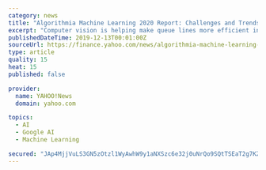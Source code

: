 ```yaml
---
category: news
title: "Algorithmia Machine Learning 2020 Report: Challenges and Trends for the Enterprise"
excerpt: "Computer vision is helping make queue lines more efficient in the UK, quantum computing for ML is gaining traction, and machine learning frameworks are releasing new iterations: PyTorch 1.0 and TensorFlow 2.0 are new in the last year. Meanwhile, hardware for AI and ML applications is also progressing. Google’s TPUs are in their third ..."
publishedDateTime: 2019-12-13T00:01:00Z
sourceUrl: https://finance.yahoo.com/news/algorithmia-machine-learning-2020-report-140010514.html
type: article
quality: 15
heat: 15
published: false

provider:
  name: YAHOO!News
  domain: yahoo.com

topics:
  - AI
  - Google AI
  - Machine Learning

secured: "JAp4MjjVuLS3GN5zOtzl1WyAwhW9y1aNXSzc6e32j0uNrQo9SQtTSEaT2g7KZbooxrVNT1ziIPo70zkypxn0oFJhSRcUEPwfutMphPGZX72G1pMZkqSOt1KKtabu6caYR/TfqAVGp5bDxeW6yPjdc4CD6IUJEHe4bKNWp2SGNgiIH+iuyurNx0NL0lhTFx/KSWSI5vP26MOXANztj5JCe2qWKEQTjyqAuo8T3SjiYKO3F7pCpXndC9K+6u+kPIa4khXVviF2Ws0O73cA2HNKQw==;JvvN9app+btXOC8WCMdR4Q=="
---
```


